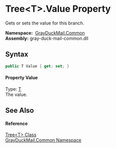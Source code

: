 Tree&lt;T>.Value Property
=========================
Gets or sets the value for this branch.

  **Namespace:**  [GrayDuckMail.Common][1]  
  **Assembly:** gray-duck-mail-common.dll

Syntax
------

```csharp
public T Value { get; set; }
```

#### Property Value
Type: [T][2]  
 The value. 

See Also
--------

#### Reference
[Tree&lt;T> Class][2]  
[GrayDuckMail.Common Namespace][1]  

[1]: ../README.md
[2]: README.md